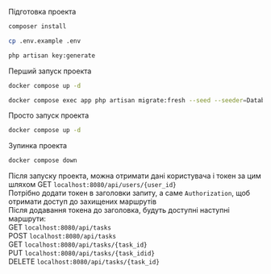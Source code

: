 Підготовка проекта
```bash
composer install

cp .env.example .env

php artisan key:generate
```

Перший запуск проекта
```bash
docker compose up -d

docker compose exec app php artisan migrate:fresh --seed --seeder=DatabaseSeeder
```

Просто запуск проекта
```bash
docker compose up -d
```

Зупинка проекта
```bash
docker compose down
```

Після запуску проекта, можна отримати дані користувача і токен за цим шляхом GET `localhost:8080/api/users/{user_id}`<br/>
Потрібно додати токен в заголовки запиту, а саме `Authorization`, щоб отримати доступ до захищених маршрутів<br/>
Після додавання токена до заголовка, будуть доступні наступні маршрути:<br/>
GET `localhost:8080/api/tasks`<br/>
POST `localhost:8080/api/tasks`<br/>
GET `localhost:8080/api/tasks/{task_id}`<br/>
PUT `localhost:8080/api/tasks/{task_idid}`<br/>
DELETE `localhost:8080/api/tasks/{task_id}`<br/>



